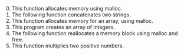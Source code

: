 0. This function allocates memory using malloc.
1. The following function concatenates two strings.
2. This function allocates memory for an array, using malloc.
3. This program creates an array of integers.
4. The following function reallocates a memory block using malloc and free.
5. This function multiplies two positive numbers.
